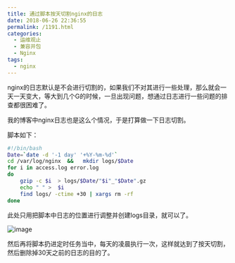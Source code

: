 ```yaml
---
title: 通过脚本按天切割nginx的日志
date: 2018-06-26 22:36:55
permalink: /1191.html
categories:
  - 运维观止
  - 兼容并包
  - Nginx
tags:
  - nginx
---
```


nginx的日志默认是不会进行切割的，如果我们不对其进行一些处理，那么就会一天一天变大，等大到几个G的时候，一旦出现问题，想通过日志进行一些问题的排查都很困难了。

我的博客中nginx日志也是这么个情况，于是打算做一下日志切割。

脚本如下：

```sh
#!/bin/bash
Date=`date -d '-1 day' '+%Y-%m-%d'`
cd /var/log/nginx  &&   mkdir logs/$Date
for i in access.log error.log
do
    gzip -c $i  > logs/$Date/"$i"_"$Date".gz
    echo " " >  $i
    find logs/ -ctime +30 | xargs rm -rf
done
```

此处只用把脚本中日志的位置进行调整并创建logs目录，就可以了。

![image](https://tvax4.sinaimg.cn/large/008k1Yt0ly1grzir8pxjtj30ak0fk148.jpg)

然后再将脚本扔进定时任务当中，每天的凌晨执行一次，这样就达到了按天切割，然后删除掉30天之前的日志的目的了。
